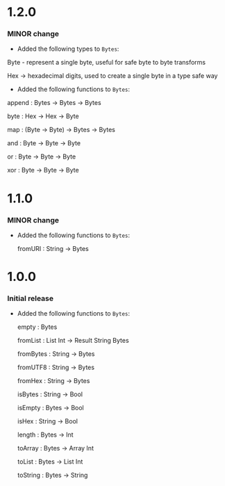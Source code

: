 # 1.2.0

### MINOR change

  * Added the following types to `Bytes`:
  
  Byte - represent a single byte, useful for safe byte to byte transforms
  
  Hex -> hexadecimal digits, used to create a single byte in a type safe way
  
  * Added the following functions to `Bytes`:
  
  append : Bytes -> Bytes -> Bytes

  byte : Hex -> Hex -> Byte
  
  map : (Byte -> Byte) -> Bytes -> Bytes
  
  and : Byte -> Byte -> Byte

  or : Byte -> Byte -> Byte

  xor : Byte -> Byte -> Byte

# 1.1.0

### MINOR change

  * Added the following functions to `Bytes`:

	fromURI : String -> Bytes

# 1.0.0

### Initial release

  * Added the following functions to `Bytes`:

	empty : Bytes

	fromList : List Int -> Result String Bytes

	fromBytes : String -> Bytes

	fromUTF8 : String -> Bytes

	fromHex : String -> Bytes

	isBytes : String -> Bool

	isEmpty : Bytes -> Bool

	isHex : String -> Bool

	length : Bytes -> Int

	toArray : Bytes -> Array Int

	toList : Bytes -> List Int

	toString : Bytes -> String

